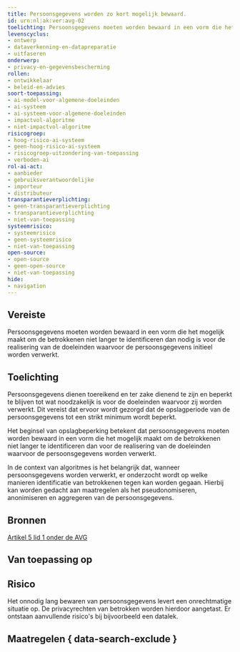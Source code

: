```yaml
---
title: Persoonsgegevens worden zo kort mogelijk bewaard.
id: urn:nl:ak:ver:avg-02
toelichting: Persoonsgegevens moeten worden bewaard in een vorm die het mogelijk maakt om de betrokkenen niet langer te identificeren dan nodig is voor de realisering van de doeleinden waarvoor de persoonsgegevens initieel worden verwerkt.
levenscyclus:
- ontwerp
- dataverkenning-en-datapreparatie
- uitfaseren
onderwerp:
- privacy-en-gegevensbescherming
rollen:
- ontwikkelaar
- beleid-en-advies
soort-toepassing:
- ai-model-voor-algemene-doeleinden
- ai-systeem
- ai-systeem-voor-algemene-doeleinden
- impactvol-algoritme
- niet-impactvol-algoritme
risicogroep: 
- hoog-risico-ai-systeem
- geen-hoog-risico-ai-systeem
- risicogroep-uitzondering-van-toepassing
- verboden-ai
rol-ai-act:
- aanbieder
- gebruiksverantwoordelijke
- importeur
- distributeur
transparantieverplichting: 
- geen-transparantieverplichting
- transparantieverplichting 
- niet-van-toepassing
systeemrisico:
- systeemrisico
- geen-systeemrisico
- niet-van-toepassing
open-source: 
- open-source
- geen-open-source
- niet-van-toepassing
hide:
- navigation
---
```


<!-- tags -->

## Vereiste

Persoonsgegevens moeten worden bewaard in een vorm die het mogelijk maakt om de betrokkenen niet langer te identificeren dan nodig is voor de realisering van de doeleinden waarvoor de persoonsgegevens initieel worden verwerkt.

## Toelichting

Persoonsgegevens dienen toereikend en ter zake dienend te zijn en beperkt te blijven tot wat noodzakelijk is voor de doeleinden waarvoor zij worden verwerkt.
Dit vereist dat ervoor wordt gezorgd dat de opslagperiode van de persoonsgegevens tot een strikt minimum wordt beperkt.

Het beginsel van opslagbeperking betekent dat persoonsgegevens moeten worden bewaard in een vorm die het mogelijk maakt om de betrokkenen niet langer te identificeren dan voor de realisering van de doeleinden waarvoor de persoonsgegevens worden verwerkt.

In de context van algoritmes is het belangrijk dat, wanneer persoonsgegevens worden verwerkt, er onderzocht wordt op welke manieren identificatie van betrokkenen tegen kan worden gegaan.
Hierbij kan worden gedacht aan maatregelen als het pseudonomiseren, anonimiseren en aggregeren van de persoonsgegevens. 

## Bronnen

[Artikel 5 lid 1 onder de AVG](https://eur-lex.europa.eu/legal-content/NL/TXT/HTML/?uri=CELEX:32016R0679#d1e1802-1-1)

## Van toepassing op 
<!-- tags-ai-act -->


## Risico

Het onnodig lang bewaren van persoonsgegevens levert een onrechtmatige situatie op. De privacyrechten van betrokken worden hierdoor aangetast. Er ontstaan aanvullende risico's bij bijvoorbeeld een datalek.


## Maatregelen { data-search-exclude }

<!-- list_maatregelen vereiste/avg-02-beperkte-bewaartermijn-van-persoonsgegevens no-search no-onderwerp no-rol no-levenscyclus -->
